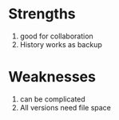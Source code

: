 # Strengths
1. good for collaboration
2. History works as backup
# Weaknesses
1. can be complicated 
2. All versions need file space  